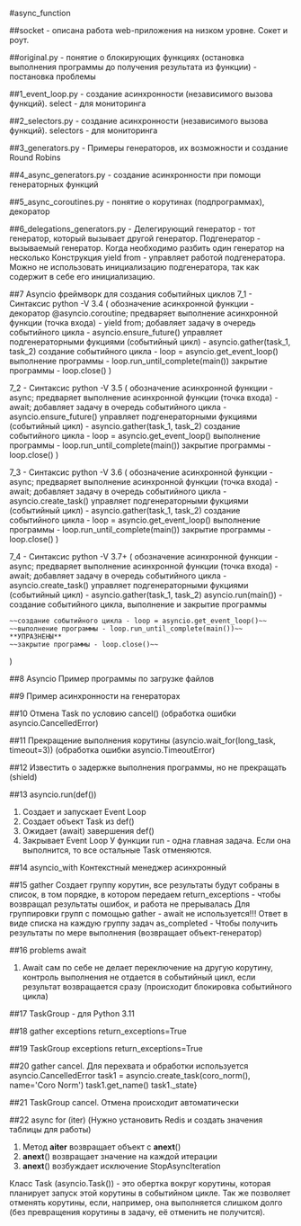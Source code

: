 #async_function 

##socket - описана работа web-приложения на низком уровне. Сокет и роут.

##original.py - понятие о блокирующих функциях (остановка выполнения программы до получения результата из функции) - постановка проблемы

##1_event_loop.py - создание асинхронности (независимого вызова функций). select - для мониторинга

##2_selectors.py - создание асинхронности (независимого вызова функций). selectors - для мониторинга

##3_generators.py - Примеры генераторов, их возможности и создание Round Robins

##4_async_generators.py - создание асинхронности при помощи генераторных функций

##5_async_coroutines.py - понятие о корутинах (подпрограммах), декоратор

##6_delegations_generators.py - Делегирующий генератор - тот генератор, который вызывает другой генератор. Подгенератор - вызываемый генератор. Когда необходимо разбить один генератор на несколько
Конструкция yield from - управляет работой подгенератора. Можно не использовать инициализацию подгенератора, так как содержит в себе его инициализацию.

##7 Asyncio фреймворк для создания событийных циклов
7_1 - Синтаксис python -V 3.4 (
    обозначение асинхронной функции - декоратор @asyncio.coroutine; 
    предваряет выполнение асинхронной функции (точка входа) - yield from;
    добавляет задачу в очередь событийного цикла - asyncio.ensure_future()
    управляет подгенераторными фукциями (событийный цикл) - asyncio.gather(task_1, task_2)
    создание событийного цикла - loop = asyncio.get_event_loop()
    выполнение программы - loop.run_until_complete(main())
    закрытие программы - loop.close()
)

7_2 - Синтаксис python -V 3.5 (
    обозначение асинхронной функции - async; 
    предваряет выполнение асинхронной функции (точка входа) - await;
    добавляет задачу в очередь событийного цикла - asyncio.ensure_future()
    управляет подгенераторными фукциями (событийный цикл) - asyncio.gather(task_1, task_2)
    создание событийного цикла - loop = asyncio.get_event_loop()
    выполнение программы - loop.run_until_complete(main())
    закрытие программы - loop.close()
)

7_3 - Синтаксис python -V 3.6 (
    обозначение асинхронной функции - async; 
    предваряет выполнение асинхронной функции (точка входа) - await;
    добавляет задачу в очередь событийного цикла - asyncio.create_task()
    управляет подгенераторными фукциями (событийный цикл) - asyncio.gather(task_1, task_2)
    создание событийного цикла - loop = asyncio.get_event_loop()
    выполнение программы - loop.run_until_complete(main())
    закрытие программы - loop.close()
)

7_4 - Синтаксис python -V 3.7+  (
    обозначение асинхронной функции - async; 
    предваряет выполнение асинхронной функции (точка входа) - await;
    добавляет задачу в очередь событийного цикла - asyncio.create_task()
    управляет подгенераторными фукциями (событийный цикл) - asyncio.gather(task_1, task_2)
    asyncio.run(main()) - создание событийного цикла, выполнение и закрытие программы

    ~~создание событийного цикла - loop = asyncio.get_event_loop()~~
    ~~выполнение программы - loop.run_until_complete(main())~~          **УПРАЗНЕНЫ**
    ~~закрытие программы - loop.close()~~
)

##8 Asyncio Пример программы по загрузке файлов

##9 Пример асинхронности на генераторах

##10 Отмена Task по условию cancel() (обработка ошибки asyncio.CancelledError)

##11 Прекращение выполнения корутины (asyncio.wait_for(long_task, timeout=3)) (обработка ошибки asyncio.TimeoutError)

##12 Известить о задержке выполнения программы, но не прекращать (shield)

##13 asyncio.run(def())
1. Создает и запускает Event Loop
2. Создает объект Task из def()
3. Ожидает (await) завершения def()
4. Закрывает Event Loop
У функции run - одна главная задача. Если она выполнится, то все остальные Task отменяются.

##14 asyncio_with Контекстный менеджер асинхронный

##15 gather Создает группу корутин, все результаты будут собраны в список, в том порядке, в котором передаем
return_exceptions - чтобы возвращал результаты ошибок, и работа не прерывалась
Для группировки групп с помощью gather - await не используется!!! Ответ в виде списка на каждую группу задач
as_completed - Чтобы получить результаты по мере выполнения (возвращает объект-генератор)

##16 problems await
1. Await сам по себе не делает переключение на другую корутину, контроль выполнения не отдается в событийный цикл, если результат возвращается сразу (происходит блокировка событийного цикла)

##17 TaskGroup - для Python 3.11

##18 gather exceptions return_exceptions=True

##19 TaskGroup exceptions return_exceptions=True

##20 gather cancel. Для перехвата и обработки используется asyncio.CancelledError
task1 = asyncio.create_task(coro_norm(), name='Coro Norm')
task1.get_name()
task1._state}

##21 TaskGroup cancel. Отмена происходит автоматически

##22 async for (iter) (Нужно установить Redis и создать значения таблицы для работы)
1. Метод __aiter__ возвращает объект с __anext__()
2. __anext__() возвращает значение на каждой итерации
3. __anext__() возбуждает исключение StopAsyncIteration


Класс Task (asyncio.Task()) - это обертка вокруг корутины, которая планирует запуск этой корутины в событийном цикле. Так же позволяет отменять корутины, если, например, она выполняется слишком долго (без превращения корутины в задачу, её отменить не получится).